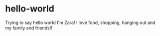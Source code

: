 # hello-world
Trying to say hello world
I'm Zara! I love food, shopping, hanging out and my family and friends!!
